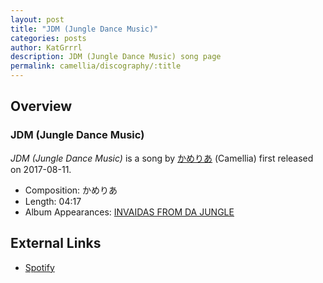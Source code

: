 ```yaml
---
layout: post
title: "JDM (Jungle Dance Music)"
categories: posts
author: KatGrrrl
description: JDM (Jungle Dance Music) song page
permalink: camellia/discography/:title
---
```


## Overview

### JDM (Jungle Dance Music)

*JDM (Jungle Dance Music)* is a song by [かめりあ](<{% link postsWiki/_posts/2023-12-10-camellia.md %}>) (Camellia) first released on 2017-08-11.

* Composition: かめりあ
* Length: 04:17
* Album Appearances: [INVAIDAS FROM DA JUNGLE](<{% link postsInclude/_posts/camellia/albums/INVAIDAS-FROM-DA-JUNGLE/2023-12-20-INVAIDAS-FROM-DA-JUNGLE.md %}>)

## External Links

* [Spotify](https://open.spotify.com/track/1xYknXa54mS4NlzIp36a6T?si=e10b6691e81c4e9e)
